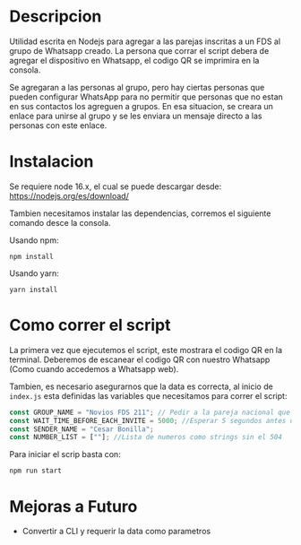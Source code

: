 # Descripcion

Utilidad escrita en Nodejs para agregar a las parejas inscritas a un FDS al grupo de Whatsapp creado. La persona que corrar el script debera de agregar el dispositivo en Whatsapp, el codigo QR se imprimira en la consola.

Se agregaran a las personas al grupo, pero hay ciertas personas que pueden configurar WhatsApp para no permitir que personas que no estan en sus contactos los agreguen a grupos. En esa situacion, se creara un enlace para unirse al grupo y se les enviara un mensaje directo a las personas con este enlace.

# Instalacion

Se requiere node 16.x, el cual se puede descargar desde: https://nodejs.org/es/download/

Tambien necesitamos instalar las dependencias, corremos el siguiente comando desce la consola.

Usando npm:
```
npm install
```

Usando yarn:
```
yarn install
```

# Como correr el script

La primera vez que ejecutemos el script, este mostrara el codigo QR en la terminal. Deberemos de escanear el codigo QR con nuestro Whatsapp (Como cuando accedemos a Whatsapp web).

Tambien, es necesario asegurarnos que la data es correcta, al inicio de `index.js` esta definidas las variables que necesitamos para correr el script:

```javascript
const GROUP_NAME = "Novios FDS 211"; // Pedir a la pareja nacional que cree el grupo con las parejas equipo
const WAIT_TIME_BEFORE_EACH_INVITE = 5000; //Esperar 5 segundos antes de agregar a cada participante
const SENDER_NAME = "Cesar Bonilla";
const NUMBER_LIST = [""]; //Lista de numeros como strings sin el 504
```

Para iniciar el scrip basta con:
```
npm run start
```

# Mejoras a Futuro

- Convertir a CLI y requerir la data como parametros